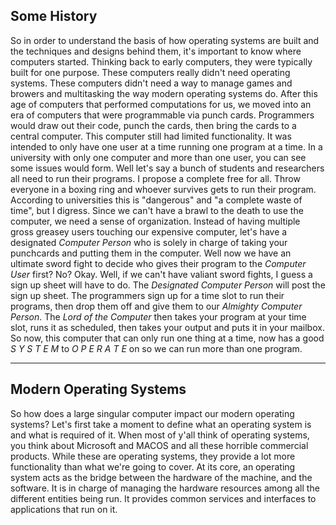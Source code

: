 ## Some History

So in order to understand the basis of how operating systems are built
and the techniques and designs behind them, it's important to know where
computers started. Thinking back to early computers, they were typically
built for one purpose. These computers really didn't need operating
systems. These computers didn't need a way to manage games and browers
and multitasking the way modern operating systems do. After this age of
computers that performed computations for us, we moved into an era of
computers that were programmable via punch cards. Programmers would draw
out their code, punch the cards, then bring the cards to a central
computer. This computer still had limited functionality. It was intended
to only have one user at a time running one program at a time. In a
university with only one computer and more than one user, you can see
some issues would form. Well let's say a bunch of students and
researchers all need to run their programs. I propose a complete free
for all. Throw everyone in a boxing ring and whoever survives gets to
run their program. According to universities this is "dangerous" and "a
complete waste of time", but I digress. Since we can't have a brawl to
the death to use the computer, we need a sense of organization. Instead
of having multiple gross greasey users touching our expensive computer,
let's have a designated *Computer Person* who is solely in charge of
taking your punchcards and putting them in the computer. Well now we
have an ultimate sword fight to decide who gives their program to the
*Computer User* first? No? Okay. Well, if we can't have valiant sword
fights, I guess a sign up sheet will have to do. The *Designated
Computer Person* will post the sign up sheet. The programmers sign up
for a time slot to run their programs, then drop them off and give them
to our *Almighty Computer Person*. The *Lord of the Computer* then takes
your program at your time slot, runs it as scheduled, then takes your
output and puts it in your mailbox. So now, this computer that can only
run one thing at a time, now has a good *S Y S T E M* to *O P E R A T E*
on so we can run more than one program.

------------------------------------------------------------------------

## Modern Operating Systems

So how does a large singular computer impact our modern operating
systems? Let's first take a moment to define what an operating system is
and what is required of it. When most of y'all think of operating
systems, you think about Microsoft and MACOS and all these horrible
commercial products. While these are operating systems, they provide a
lot more functionality than what we're going to cover. At its core, an
operating system acts as the bridge between the hardware of the machine,
and the software. It is in charge of managing the hardware resources
among all the different entities being run. It provides common services
and interfaces to applications that run on it.


